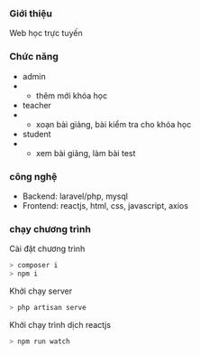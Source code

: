 ### Giới thiệu
Web học trực tuyến
### Chức năng
+ admin
+ + thêm mới khóa học
+ teacher
+ + xoạn bài giảng, bài kiểm tra cho khóa học
+ student
+ + xem bài giảng, làm bài test
### công nghệ
+ Backend: laravel/php, mysql
+ Frontend: reactjs, html, css, javascript, axios
### chạy chương trình
Cài đặt chương trình
```sh
> composer i
> npm i
```
Khởi chạy server
```sh
> php artisan serve
```
Khởi chạy trình dịch reactjs
```sh
> npm run watch
```

